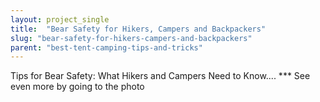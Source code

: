 ```yaml
---
layout: project_single
title:  "Bear Safety for Hikers, Campers and Backpackers"
slug: "bear-safety-for-hikers-campers-and-backpackers"
parent: "best-tent-camping-tips-and-tricks"
---
```

Tips for Bear Safety: What Hikers and Campers Need to Know.... *** See even more by going to the photo